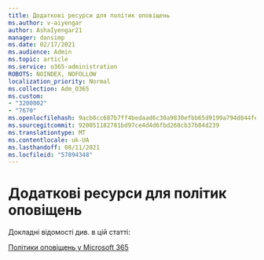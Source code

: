 ```yaml
---
title: Додаткові ресурси для політик оповіщень
ms.author: v-aiyengar
author: AshaIyengar21
manager: dansimp
ms.date: 02/17/2021
ms.audience: Admin
ms.topic: article
ms.service: o365-administration
ROBOTS: NOINDEX, NOFOLLOW
localization_priority: Normal
ms.collection: Adm_O365
ms.custom:
- "3200002"
- "7670"
ms.openlocfilehash: 9acb8cc687b7ff4bedaad6c30a9830efbb65d9199a794d844fe040628451ef8c
ms.sourcegitcommit: 920051182781bd97ce4d4d6fbd268cb37b84d239
ms.translationtype: MT
ms.contentlocale: uk-UA
ms.lasthandoff: 08/11/2021
ms.locfileid: "57894348"
---
```

# <a name="more-resources-on-alert-policies"></a>Додаткові ресурси для політик оповіщень

Докладні відомості див. в цій статті:

[Політики оповіщень у Microsoft 365](https://docs.microsoft.com/microsoft-365/compliance/alert-policies)
